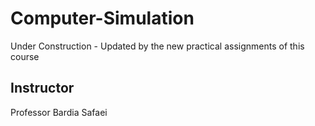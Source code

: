 # Computer-Simulation
Under Construction - Updated by the new practical assignments of this course
## Instructor
Professor Bardia Safaei

